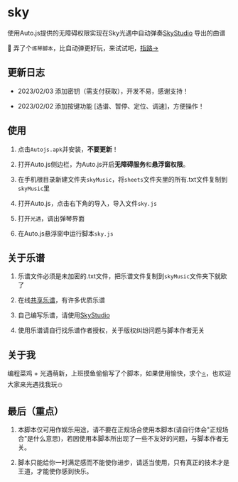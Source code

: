 # sky

使用Auto.js提供的无障碍权限实现在Sky光遇中自动弹奏[SkyStudio](https://play.google.com/store/apps/details?id=com.Maple.SkyStudio) 导出的曲谱

👋 弄了个`练琴脚本`，比自动弹更好玩，来试试吧，[指路→](https://github.com/Liang2uv/sky_practice)

## 更新日志

- 2023/02/03 添加密钥（需支付获取），开发不易，感谢支持！

- 2023/02/02 添加按键功能 [选谱、暂停、定位、调速]，方便操作！

## 使用

1. 点击`Autojs.apk`并安装，**不要更新**！

2. 打开Auto.js侧边栏，为Auto.js开启**无障碍服务**和**悬浮窗权限**。

3. 在手机根目录新建文件夹`skyMusic`，将`sheets`文件夹里的所有.txt文件复制到`skyMusic`里

4. 打开Auto.js，点击右下角的导入，导入文件`sky.js`

5. 打开`光遇`，调出弹琴界面

6. 在Auto.js悬浮窗中运行脚本`sky.js`

## 关于乐谱

1. 乐谱文件必须是未加密的.txt文件，把乐谱文件复制到`skyMusic`文件夹下就欧了

2. 在线[共享乐谱](https://github.com/StageGuard/SkyAutoPlayerScript/tree/master/shared_sheets)，有许多优质乐谱

3. 自己编写乐谱，请使用[SkyStudio](https://play.google.com/store/apps/details?id=com.Maple.SkyStudio) 

2. 使用乐谱请自行找乐谱作者授权，关于版权纠纷问题与脚本作者无关

## 关于我

编程菜鸡 + 光遇萌新，上班摸鱼偷偷写了个脚本，如果使用愉快，求个[⭐](https://github.com/Liang2uv/sky)，也欢迎大家来光遇找我玩⛄

## 最后（重点）

1. 本脚本仅可用作娱乐用途，请不要在正规场合使用本脚本(请自行体会\"正规场合\"是什么意思)，若因使用本脚本所出现了一些不友好的问题，与脚本作者无关。

2. 脚本只能给你一时满足感而不能使你进步，请适当使用，只有真正的技术才是王道，才能使你感到快乐。